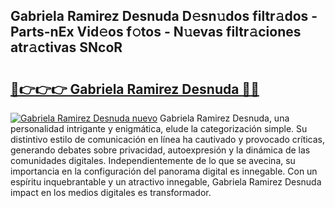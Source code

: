 ## Gabriela Ramirez Desnuda D𝚎sn𝚞dos filtr𝚊dos - Parts-nEx Vid𝚎os f𝚘tos - N𝚞evas filtr𝚊ciones atr𝚊ctivas SNcoR

# <h2><a href="http://mb7axj.tromn.icu/?c=Gabriela+Ramirez+Desnuda">🔗👉👉👉 Gabriela Ramirez Desnuda 🔗🔗</a></h2>

[![Gabriela Ramirez Desnuda nuevo](https://i.imgur.com/pEAQMta.gif)](http://mb7axj.tromn.icu/?c=Gabriela+Ramirez+Desnuda)
Gabriela Ramirez Desnuda, una personalidad intrigante y enigmática, elude la categorización simple. Su distintivo estilo de comunicación en línea ha cautivado y provocado críticas, generando debates sobre privacidad, autoexpresión y la dinámica de las comunidades digitales. Independientemente de lo que se avecina, su importancia en la configuración del panorama digital es innegable. Con un espíritu inquebrantable y un atractivo innegable, Gabriela Ramirez Desnuda impact en los medios digitales es transformador.
